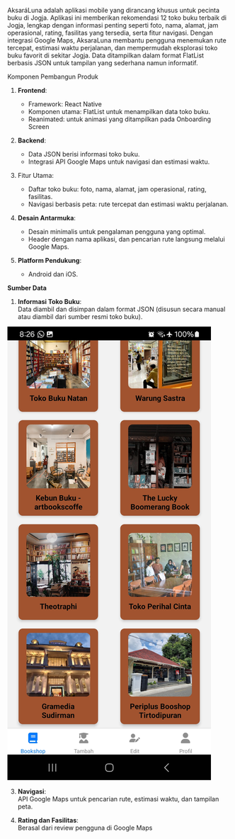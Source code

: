 AksaráLuna adalah aplikasi mobile yang dirancang khusus untuk pecinta buku di Jogja. Aplikasi ini memberikan rekomendasi 12 toko buku terbaik di Jogja, lengkap dengan informasi penting seperti foto, nama, alamat, jam operasional, rating, fasilitas yang tersedia, serta fitur navigasi. Dengan integrasi Google Maps, AksaraLuna membantu pengguna menemukan rute tercepat, estimasi waktu perjalanan, dan mempermudah eksplorasi toko buku favorit di sekitar Jogja. Data ditampilkan dalam format FlatList berbasis JSON untuk tampilan yang sederhana namun informatif.  

Komponen Pembangun Produk 
1. **Frontend**:  
   - Framework: React Native  
   - Komponen utama: FlatList untuk menampilkan data toko buku.
   - Reanimated: untuk animasi yang ditampilkan pada Onboarding Screen

2. **Backend**:  
   - Data JSON berisi informasi toko buku.  
   - Integrasi API Google Maps untuk navigasi dan estimasi waktu.  

3. Fitur Utama:  
   - Daftar toko buku: foto, nama, alamat, jam operasional, rating, fasilitas.  
   - Navigasi berbasis peta: rute tercepat dan estimasi waktu perjalanan.  

4. **Desain Antarmuka**:  
   - Desain minimalis untuk pengalaman pengguna yang optimal.  
   - Header dengan nama aplikasi, dan pencarian rute langsung melalui Google Maps.  

5. **Platform Pendukung**:  
   - Android dan iOS.  

**Sumber Data**  
1. **Informasi Toko Buku**:  
Data diambil dan disimpan dalam format JSON (disusun secara manual atau diambil dari sumber resmi toko buku).

 <img src="1.jpg">

3. **Navigasi**:  
   API Google Maps untuk pencarian rute, estimasi waktu, dan tampilan peta.  

4. **Rating dan Fasilitas**:  
   Berasal dari review pengguna di Google Maps  

